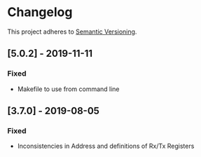 # Changelog

This project adheres to [Semantic Versioning](https://semver.org/spec/v2.0.0.html).

## [5.0.2] - 2019-11-11
### Fixed
- Makefile to use from command line


## [3.7.0] - 2019-08-05
### Fixed
- Inconsistencies in Address and definitions of Rx/Tx Registers

